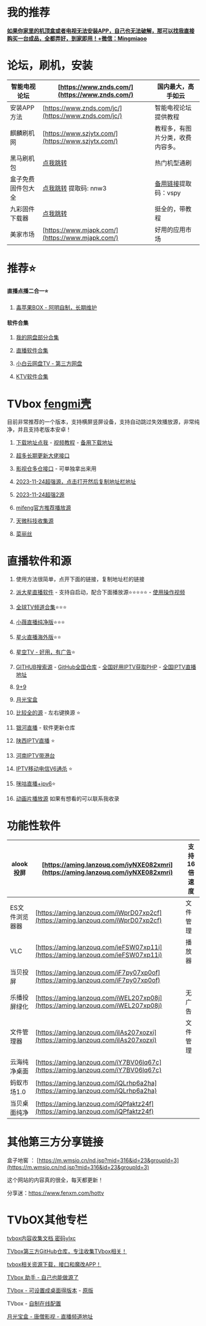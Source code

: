# 我的推荐

<u>**如果你家里的机顶盒或者电视无法安装APP，自己也无法破解，那可以找我直接购买一台成品，全都弄好，到家即用！+微信：Mingmiaoo**</u>

# **论坛，刷机，安装**

| 智能电视论坛       | [https://www.znds.com/](https://www.znds.com/)               | 国内最大，高手如云                                           |
| ------------------ | ------------------------------------------------------------ | ------------------------------------------------------------ |
| 安装APP方法        | [https://www.znds.com/jc/](https://www.znds.com/jc/)         | 智能电视论坛提供教程                                         |
| 麒麟刷机网         | [https://www.szjytx.com/](https://www.szjytx.com/)           | 教程多，有图片分类，收费内容多。                             |
| 黑马刷机包         | [点我跳转](https://pan.baidu.com/share/init?surl=OL1AuT0o_ZGKEILfbayEWQ&pwd=6666) | 热门机型通刷                                                 |
| 盒子免费固件包大全 | [点我跳转](https://pan.baidu.com/s/1qSmtBgSEbKs6ZFm-yCr-XQ) 提取码: nnw3 | [备用链接](https://pan.baidu.com/s/1VgX0UkBq0I_ih0H0K9EEbQ "备用链接")提取码：vspy |
| 九彩固件下载器     | [点我跳转](https://www.123pan.com/s/BXT9-tQPmH.html)         | 挺全的，带教程                                               |
| 美家市场           | [https://www.mjapk.com/](https://www.mjapk.com/)             | 好用的应用市场                                               |

# **推荐**⭐

#### 直播点播二合一⭐

1. [毒苹果BOX - 阿明自制，长期维护](https://aming.lanpw.com/b05kso1yd)

#### 软件合集

1. [我的网盘部分合集](https://aming.lanzouq.com/b0mn4hsj)

2. [直播软件合集](https://aming.lanzv.com/b05kr8qsf)

3. [小白云网盘TV - 第三方网盘](https://crazynoby.github.io/index.html)

4. [KTV软件合集](https://aming.lanzouj.com/b05ko7r9i "KTV软件合集")

# TVbox [fengmi壳](https://github.com/FongMi/Release/tree/main/apk/release)

目前非常推荐的一个版本，支持横屏竖屏设备，支持自动跳过失效播放源，非常纯净，并且支持老版本安卓！

1. [下载地址点我](https://tvbox.cainisi.cf/) - [视频教程](https://wp.haoruan.cc/%E6%95%99%E7%A8%8B%E8%A7%86%E9%A2%91/%E8%A7%86%E9%A2%91%E6%95%99%E7%A8%8B/fengmi-TVBOX.mp4) - [备用下载地址](https://aming.lanzouj.com/b05fy2s6b)

2. [超多长期更新大佬接口](https://www.lige.fit/ua)

3. [影视仓多仓接口](https://jihulab.com/z-blog/xh2/-/raw/main/t3.json "影视仓多仓接口") - 可单独拿出来用

3. [2023-11-24超强源，点击打开然后复制地址栏地址](https://999740.xyz/https://raw.githubusercontent.com/okcaptain/okjar/rm/ok.json "2023-11-24超强源，点击打开然后复制地址栏地址")

4. [2023-11-24超强2源](https://999740.xyz/https://raw.githubusercontent.com/xiaolinshao/linshao/main/1.json "2023-11-24超强2")

4. [mifeng官方推荐播放源](https://ewwe.gq/#jiekou "mifeng官方推荐播放源")

5. [天微科技收集源](http://tvkj.top/static/file/%E5%9C%A8%E7%BA%BF%E6%8E%A5%E5%8F%A3%E5%9C%B0%E5%9D%80%E5%A4%A7%E5%85%A8.txt "天微科技收集")

5. [菜丽丝](https://tvbox.cainisi.cf/ "菜丽丝")


# 直播软件和源

1. 使用方法很简单，点开下面的链接，复制地址栏的链接

2. [派大星直播软件](https://aming.lanzouj.com/idU8S1fsbymh "派大星直播软件") - 支持自启动，配合下面播放源⭐⭐⭐⭐⭐ - [使用操作视频](https://flowus.cn/haoruan/share/edb1a75b-bfa3-437e-bc96-ace800af25a8 "使用操作视频")

3. [全球TV频道合集](https://aming.lanzouj.com/b05kr8qsf "全球TV频道合集")⭐⭐⭐

3. [小薇直播纯净版](https://aming.lanzouj.com/iFr1w1fxowde)⭐⭐⭐

4. [星火直播海外版](https://aming.lanzouj.com/iBAqN1fkjlbi "星火直播海外版")⭐⭐

6. [星空TV -  好用，有广告](https://aming.lanzouj.com/iC8S01jxrkwd "星空TV 好用")⭐

5. [GITHUB搜索源](https://github.com/search?q=%E7%BF%A1%E7%BF%A0%E5%8F%B0&type=code "GITHUB搜索源") - [GitHub全国仓库](https://github.com/wcb1969/iptv "GitHub全国仓库") - [全国好用IPTV获取PHP](http://103.45.68.47:666/gy/gy-fabu.php "全国好用IPTV获取PHP") - [全国IPTV直播地址](https://gyssi.link/login.html "全国IPTV直播地址")

5. [9+9](https://text.is/tv18 "9+9")

6. [月光宝盒](https://gitcode.net/ygbh66/test/-/raw/master/bhzb.txt "月光宝盒")

7. [比较全的源](https://ipa.haoruan.cc/duy/tvlive.txt "比较全的源") - 左右键换源 ⭐

5. [银河直播](https://yxzhi.lanzoub.com/b03r23scb "银河直播") - 软件更新仓库

9. [陕西IPTV直播](https://ipa.haoruan.cc/duy/sxtv.txt "陕西IPTV直播") ⭐

10. [河南IPTV带港台](https://mirror.ghproxy.com/raw.githubusercontent.com/Supprise0901/TVBox_warehouse/main/live.txt "河南IPTV带港台")

10. [IPTV移动电信V6通杀](https://xhdwc.tk/tvlive.txt "IPTV移动电信V6通杀") ⭐

11. [咪咕直播+ipv6](https://tvkj.top/tvlive.txt "咪咕直播+v6")⭐

12. [动画片播放源](https://ipa.haoruan.cc/duy/donghua.txt "动画片播放源") 如果有想看的可以联系我收录

# 功能性软件

| alook投屏      | [https://aming.lanzouq.com/iyNXE082xmri](https://aming.lanzouq.com/iyNXE082xmri) | 支持16倍速度 |
| -------------- | ------------------------------------------------------------ | ------------ |
| ES文件浏览器器 | [https://aming.lanzouq.com/iWprD07xp2cf](https://aming.lanzouq.com/iWprD07xp2cf) | 文件管理     |
| VLC            | [https://aming.lanzouq.com/ieFSW07xp11i](https://aming.lanzouq.com/ieFSW07xp11i) | 播放器       |
| 当贝投屏       | [https://aming.lanzouq.com/iF7py07xp0of](https://aming.lanzouq.com/iF7py07xp0of) |              |
| 乐播投屏绿化   | [https://aming.lanzouq.com/iWEL207xp08j](https://aming.lanzouq.com/iWEL207xp08j) | 无广告       |
| 文件管理器     | [https://aming.lanzouq.com/iIAs207xozxi](https://aming.lanzouq.com/iIAs207xozxi) | 文件管理     |
| 云海纯净桌面   | [https://aming.lanzouq.com/iY7BV06lq67c](https://aming.lanzouq.com/iY7BV06lq67c) |              |
| 蚂蚁市场1.0    | [https://aming.lanzouq.com/iQLrhp6a2ha](https://aming.lanzouq.com/iQLrhp6a2ha) |              |
| 当贝桌面纯净   | [https://aming.lanzouq.com/iQPfaktz24f](https://aming.lanzouq.com/iQPfaktz24f) |              |

# 其他第三方分享链接

盒子地窖 ： [https://m.wmsio.cn/nd.jsp?mid=316&id=23&groupId=3](https://m.wmsio.cn/nd.jsp?mid=316&id=23&groupId=3)

这个网站的内容真的很全，每天都更新！

分享迷：https://www.fenxm.com/hottv



# TVbOX其他专栏

[tvbox内容收集文档 密码ylxc](https://flowus.cn/share/cd912b1c-fd1c-4903-b2fc-8d051621afdc "tvbox内容收集文档 密码ylxc")

[TVbox第三方GitHub仓库，专注收集TVbox相关！](https://github.com/dlgt7/TVbox-interface)

[tvbox相关资源下载，接口和魔改APP！](http://bbs.qiqiv.cn/thread-11973-1-1.html)

[TVbox 助手 - 自己也能做源了](https://aming.lanzouc.com/iyXl80y22b6b)

[TVbox - 可设置成桌面得版本](https://aming.lanzouc.com/icN1u0y9yiqh) - [原版](https://aming.lanzouc.com/i20xq0y9yjqd)

TVbox - [自制在线配置](https://www.bilibili.com/read/cv18070837)

[月光宝盒 - 唐僧影视 - 直播频道地址](https://gitcode.net/ygbh66/test)

